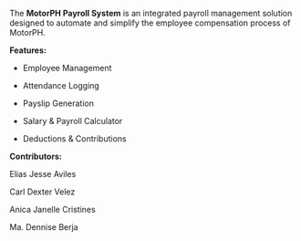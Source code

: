 The **MotorPH Payroll System** is an integrated payroll management solution designed to automate and simplify the employee compensation process of MotorPH.

**Features:**

- Employee Management
  
- Attendance Logging
  
- Payslip Generation
  
- Salary & Payroll Calculator

- Deductions & Contributions

**Contributors:**

Elias Jesse Aviles

Carl Dexter Velez

Anica Janelle Cristines

Ma. Dennise Berja
